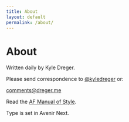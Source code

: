 ```yaml
---
title: About
layout: default
permalink: /about/
---
```

# About

Written daily by Kyle Dreger.

Please send correspondence to [@kyledreger](http://twitter.com/kyledreger) or:

<comments@dreger.me>

Read the [AF Manual of Style](/style-guide).

Type is set in Avenir Next.
